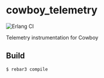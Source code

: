 cowboy_telemetry
=====

![Erlang CI](https://github.com/beam-telemetry/cowboy_telemetry/workflows/Erlang%20CI/badge.svg?branch=main)

Telemetry instrumentation for Cowboy

Build
-----

    $ rebar3 compile
